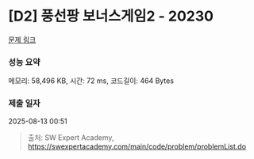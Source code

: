 # [D2] 풍선팡 보너스게임2 - 20230 

[문제 링크](https://swexpertacademy.com/main/code/problem/problemDetail.do?contestProbId=AY3FFOTaN7EDFAXh) 

### 성능 요약

메모리: 58,496 KB, 시간: 72 ms, 코드길이: 464 Bytes

### 제출 일자

2025-08-13 00:51



> 출처: SW Expert Academy, https://swexpertacademy.com/main/code/problem/problemList.do